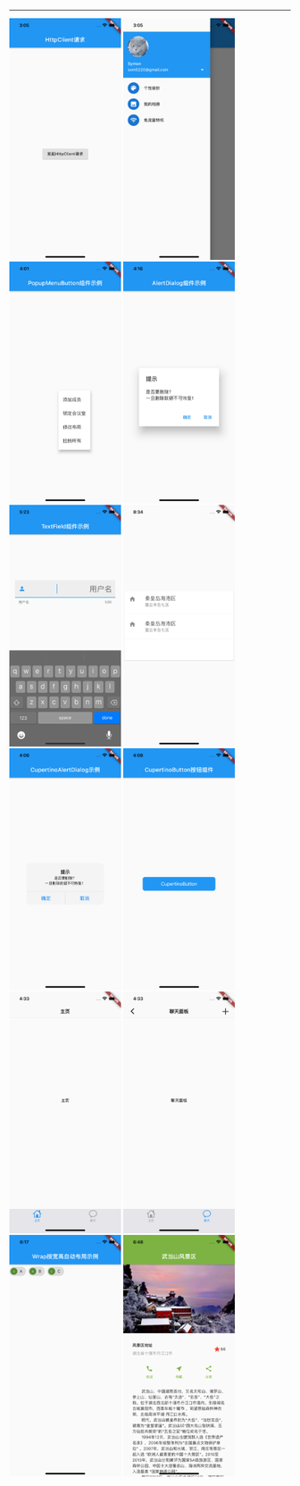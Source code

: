 *****
<p align="left">
  <img src="https://github.com/sxm5220/demoByFlutter/blob/master/demo05/Effect%20picture/01.png" width="200" alt="截图" />
  <img src="https://github.com/sxm5220/demoByFlutter/blob/master/demo05/Effect%20picture/02.png" width="200" alt="截图" />
  <img src="https://github.com/sxm5220/demoByFlutter/blob/master/demo05/Effect%20picture/03.png" width="200" alt="截图" />
  <img src="https://github.com/sxm5220/demoByFlutter/blob/master/demo05/Effect%20picture/04.png" width="200" alt="截图" />
  <img src="https://github.com/sxm5220/demoByFlutter/blob/master/demo05/Effect%20picture/05.png" width="200" alt="截图" />
  <img src="https://github.com/sxm5220/demoByFlutter/blob/master/demo05/Effect%20picture/06.png" width="200" alt="截图" />
  <img src="https://github.com/sxm5220/demoByFlutter/blob/master/demo05/Effect%20picture/07.png" width="200" alt="截图" />
  <img src="https://github.com/sxm5220/demoByFlutter/blob/master/demo05/Effect%20picture/08.png" width="200" alt="截图" />
  <img src="https://github.com/sxm5220/demoByFlutter/blob/master/demo05/Effect%20picture/09.png" width="200" alt="截图" />
  <img src="https://github.com/sxm5220/demoByFlutter/blob/master/demo05/Effect%20picture/10.png" width="200" alt="截图" />
  <img src="https://github.com/sxm5220/demoByFlutter/blob/master/demo05/Effect%20picture/11.png" width="200" alt="截图" />
  <img src="https://github.com/sxm5220/demoByFlutter/blob/master/demo05/Effect%20picture/12.png" width="200" alt="截图" />
</p>

